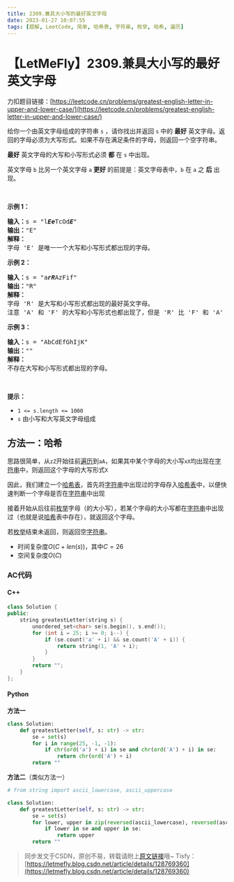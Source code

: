 ```yaml
---
title: 2309.兼具大小写的最好英文字母
date: 2023-01-27 10:07:55
tags: [题解, LeetCode, 简单, 哈希表, 字符串, 枚举, 哈希, 遍历]
---
```


# 【LetMeFly】2309.兼具大小写的最好英文字母

力扣题目链接：[https://leetcode.cn/problems/greatest-english-letter-in-upper-and-lower-case/](https://leetcode.cn/problems/greatest-english-letter-in-upper-and-lower-case/)

<p>给你一个由英文字母组成的字符串 <code>s</code> ，请你找出并返回 <code>s</code> 中的 <strong>最好</strong> 英文字母。返回的字母必须为大写形式。如果不存在满足条件的字母，则返回一个空字符串。</p>

<p><strong>最好</strong> 英文字母的大写和小写形式必须 <strong>都</strong> 在 <code>s</code> 中出现。</p>

<p>英文字母 <code>b</code> 比另一个英文字母&nbsp;<code>a</code>&nbsp;<strong>更好</strong> 的前提是：英文字母表中，<code>b</code> 在 <code>a</code> 之 <strong>后</strong> 出现。</p>

<p>&nbsp;</p>

<p><strong>示例 1：</strong></p>

<pre>
<strong>输入：</strong>s = "l<em><strong>Ee</strong></em>TcOd<em><strong>E</strong></em>"
<strong>输出：</strong>"E"
<strong>解释：</strong>
字母 'E' 是唯一一个大写和小写形式都出现的字母。</pre>

<p><strong>示例 2：</strong></p>

<pre>
<strong>输入：</strong>s = "a<em><strong>rR</strong></em>AzFif"
<strong>输出：</strong>"R"
<strong>解释：</strong>
字母 'R' 是大写和小写形式都出现的最好英文字母。
注意 'A' 和 'F' 的大写和小写形式也都出现了，但是 'R' 比 'F' 和 'A' 更好。
</pre>

<p><strong>示例 3：</strong></p>

<pre>
<strong>输入：</strong>s = "AbCdEfGhIjK"
<strong>输出：</strong>""
<strong>解释：</strong>
不存在大写和小写形式都出现的字母。
</pre>

<p>&nbsp;</p>

<p><strong>提示：</strong></p>

<ul>
	<li><code>1 &lt;= s.length &lt;= 1000</code></li>
	<li><code>s</code> 由小写和大写英文字母组成</li>
</ul>


    
## 方法一：哈希

思路很简单，从```zZ```开始往前[遍历](https://blog.letmefly.xyz/tags/%E9%81%8D%E5%8E%86/)到```aA```，如果其中某个字母的大小写```xX```均出现在[字符串](https://blog.letmefly.xyz/tags/%E5%AD%97%E7%AC%A6%E4%B8%B2/)中，则返回这个字母的大写形式```X```

因此，我们建立一个[哈希表](https://blog.letmefly.xyz/tags/%E5%93%88%E5%B8%8C%E8%A1%A8/)，首先将[字符串](https://blog.letmefly.xyz/tags/%E5%AD%97%E7%AC%A6%E4%B8%B2/)中出现过的字母存入[哈希表](https://blog.letmefly.xyz/tags/%E5%93%88%E5%B8%8C%E8%A1%A8/)中，以便快速判断一个字母是否在[字符串](https://blog.letmefly.xyz/tags/%E5%AD%97%E7%AC%A6%E4%B8%B2/)中出现

接着开始从后往前[枚举](https://blog.letmefly.xyz/tags/%E6%9E%9A%E4%B8%BE/)字母（的大小写），若某个字母的大小写都在[字符串](https://blog.letmefly.xyz/tags/%E5%AD%97%E7%AC%A6%E4%B8%B2/)中出现过（也就是说[哈希](https://blog.letmefly.xyz/tags/%E5%93%88%E5%B8%8C/)表中存在），就返回这个字母。

若[枚举](https://blog.letmefly.xyz/tags/%E6%9E%9A%E4%B8%BE/)结束未返回，则返回空[字符串](https://blog.letmefly.xyz/tags/%E5%AD%97%E7%AC%A6%E4%B8%B2/)。

+ 时间复杂度$O(C + len(s))$，其中$C=26$
+ 空间复杂度$O(C)$

### AC代码

#### C++

```cpp
class Solution {
public:
    string greatestLetter(string s) {
        unordered_set<char> se(s.begin(), s.end());
        for (int i = 25; i >= 0; i--) {
            if (se.count('a' + i) && se.count('A' + i)) {
                return string(1, 'A' + i);
            }
        }
        return "";
    }
};
```

#### Python

**方法一**

```python
class Solution:
    def greatestLetter(self, s: str) -> str:
        se = set(s)
        for i in range(25, -1, -1):
            if chr(ord('a') + i) in se and chr(ord('A') + i) in se:
                return chr(ord('A') + i)
        return ""
```

**方法二**（类似方法一）

```python
# from string import ascii_lowercase, ascii_uppercase

class Solution:
    def greatestLetter(self, s: str) -> str:
        se = set(s)
        for lower, upper in zip(reversed(ascii_lowercase), reversed(ascii_uppercase)):
            if lower in se and upper in se:
                return upper
        return ""
```

> 同步发文于CSDN，原创不易，转载请附上[原文链接](https://blog.letmefly.xyz/2023/01/27/LeetCode%202309.%E5%85%BC%E5%85%B7%E5%A4%A7%E5%B0%8F%E5%86%99%E7%9A%84%E6%9C%80%E5%A5%BD%E8%8B%B1%E6%96%87%E5%AD%97%E6%AF%8D/)哦~
> Tisfy：[https://letmefly.blog.csdn.net/article/details/128769360](https://letmefly.blog.csdn.net/article/details/128769360)
